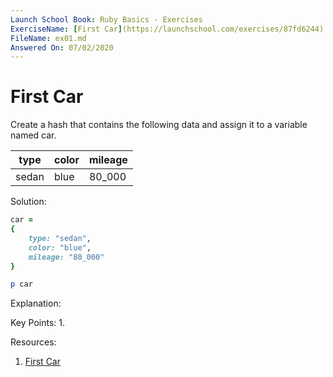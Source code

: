 ```yaml
---
Launch School Book: Ruby Basics - Exercises
ExerciseName: [First Car](https://launchschool.com/exercises/87fd6244)
FileName: ex01.md
Answered On: 07/02/2020
---
```


# First Car

Create a hash that contains the following data and assign it to a variable named car.

type | color | mileage
--- | --- | ---
sedan | blue | 80_000


Solution:
```ruby
car =
{
    type: "sedan",
    color: "blue",
    mileage: "80_000"
}

p car
```


Explanation:


Key Points:
1. 


Resources:

1. [First Car](https://launchschool.com/exercises/87fd6244)